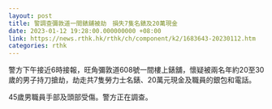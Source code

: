 ```yaml
---
layout: post
title: 警調查彌敦道一間錶舖被劫　損失7隻名錶及20萬現金
date: 2023-01-12 19:28:00.000000000 +08:00
link: https://news.rthk.hk/rthk/ch/component/k2/1683643-20230112.htm
categories: rthk
---
```


警方下午接近6時接報，旺角彌敦道608號一間樓上錶舖，懷疑被兩名年約20至30歲的男子持刀搶劫，劫走共7隻勞力士名錶、20萬元現金及職員的銀包和電話。

45歲男職員手部及頭部受傷。警方正在調查。
